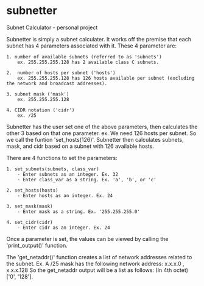 # subnetter
Subnet Calculator - personal project

Subnetter is simply a subnet calculater. It works off the premise that each subnet has 4 parameters associated
with it. These 4 parameter are:

    1. number of available subnets (referred to as 'subnets')
        ex. 255.255.255.128 has 2 available class C subnets.

    2.  number of hosts per subnet ('hosts')
        ex. 255.255.255.128 has 126 hosts available per subnet (excluding the network and broadcast addresses).

    3. subnet mask ('mask')
        ex. 255.255.255.128

    4. CIDR notation ('cidr')
        ex. /25

Subnetter has the user set one of the above parameters, then calculates the other 3 based on that one parameter.
ex. We need 126 hosts per subnet. So we call the funtion 'set_hosts(126)'.
    Subnetter then calculates subnets, mask, and cidr based on a subnet with 126 available hosts.

There are 4 functions to set the parameters:

    1. set_subnets(subnets, class_var)
        - Enter subnets as an integer. Ex. 32
        - Enter class_var as a string. Ex. 'a', 'b', or 'c'

    2. set_hosts(hosts)
        - Enter hosts as an integer. Ex. 24

    3. set_mask(mask)
        - Enter mask as a string. Ex. '255.255.255.0'

    4. set_cidr(cidr)
        - Enter cidr as an integer. Ex. 24

Once a parameter is set, the values can be viewed by calling the 'print_output()' function.

The 'get_netaddr()' function creates a list of network addresses related to the subnet.
Ex. A /25 mask has the following network address: x.x.x.0 , x.x.x.128
    So the get_netaddr output will be a list as follows: (In 4th octet) ['0', '128'].
